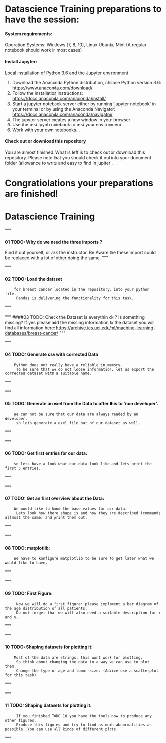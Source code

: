 # Datascience Training preparations to have the session:

#### System requirements:

Operation Systems: Windows (7, 8, 10), Linux Ubuntu, Mint
(A regular notebook should work in most cases)

#### Install Jupyter:

Local installation of Python 3.6 and the Jupyter environment

1. Download the Anaconda Python distribution, choose Python version 3.6: https://www.anaconda.com/download/
2. Follow the installation instructions: https://docs.anaconda.com/anaconda/install/
3. Start a jupyter notebook server either by running 'jupyter notebook' in your terminal or by using the Anaconda Navigator: https://docs.anaconda.com/anaconda/navigator/
5. The jupyter server creates a new window in your browser
6. Use the test.ipynb notebook to test your environment
7. Work with your own notebooks...

#### Check out or download this repository

You are almost finished. What is left is to check out or download this repository.
Please note that you should check it out into your document folder (allowance to write and easy to find in jupiter).

# Congratiolations your preparations are finished!


# Datascience Training

"""
#### 01 TODO: Why do we need the three imports ?
Find it out yourself, or ask the instructor. 
		 Be Aware the these import could be replaced with a lot of other doing the same.
"""

"""
#### 02 TODO: Load the dataset
		for breast cancer located in the repository, into your python file.
		 Pandas is delivering the functionality for this task.
"""

"""
####03 TODO: Check the Dataset
		is everythin ok ? Is something missing? 
		If yes please add the missing information to the dataset you will find all information here:
		https://archive.ics.uci.edu/ml/machine-learning-databases/breast-cancer/
"""

"""
#### 	04 TODO: Generate csv with corrected Data
		Python does not really have a reliable in memory.
		 To be sure that we do not loose information, let us export the corrected dataset with a suitable name.
"""

"""
####	05 TODO: Generate an exel from the Data to offer this to 'non developer'.
		We can not be sure that our data are always readed by an developer, 
		 so lets generate a exel file out of our dataset as well.
"""

"""
####	06 TODO: Get first entries for our data:
		so lets have a look what our data look like and lets print the first 5 entries.
"""

"""
####	07 TODO: Get an first overview about the Data:
		We would like to know the base values for our data.
		 Lets look how there shape is and how they are described (commands allmost the same) and print them out.
"""

"""
####	08 TODO: matplotlib: 
		We have to konfigure matplotlib to be sure to get later what we would like to have.
"""

"""
#### 	 09 TODO: First Figure:
		 Now we will do a first figure: please implement a bar diagram of the age distribution of all patients.
		 Do not forget that we will also need a suitable description for x and y.
"""

"""
####	 10 TODO: Shaping datasets for plotting it: 
		Most of the data are strings, this wont work for plotting.
		 So think about changing the data in a way we can use to plot them. 
		 Change the type of age and tumor-size.	(Advice use a scatterplot for this task)	
"""

"""
####	 11 TODO: Shaping datasets for plotting it:
		 If you finished TODO 10 you have the tools now to produce any other figures.
		 Produce this figures and try to find as much abnormalities as possible. You can use all kinds of different plots.
"""

